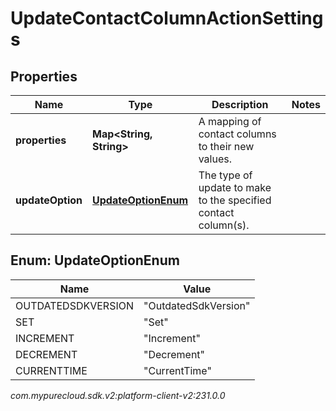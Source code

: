 # UpdateContactColumnActionSettings


## Properties

| Name | Type | Description | Notes |
| ------------ | ------------- | ------------- | ------------- |
| **properties** | **Map&lt;String, String&gt;** | A mapping of contact columns to their new values. |  |
| **updateOption** | [**UpdateOptionEnum**](#Enum--UpdateOptionEnum) | The type of update to make to the specified contact column(s). |  |


## Enum: UpdateOptionEnum

| Name | Value |
| ---- | ----- |
| OUTDATEDSDKVERSION | &quot;OutdatedSdkVersion&quot; | 
| SET | &quot;Set&quot; | 
| INCREMENT | &quot;Increment&quot; | 
| DECREMENT | &quot;Decrement&quot; | 
| CURRENTTIME | &quot;CurrentTime&quot; | 




_com.mypurecloud.sdk.v2:platform-client-v2:231.0.0_
